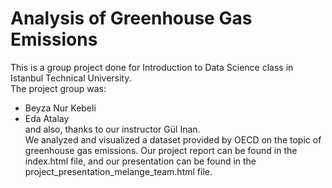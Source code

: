 # Analysis of Greenhouse Gas Emissions
This is a group project done for Introduction to Data Science class in Istanbul Technical University. <br>
The project group was:
* Beyza Nur Kebeli
* Eda Atalay <br>
and also, thanks to our instructor Gül Inan. <br>
We analyzed and visualized a dataset provided by OECD on the topic of greenhouse gas emissions. Our project report can be found in the index.html file, and our presentation can be found in the project_presentation_melange_team.html file.
